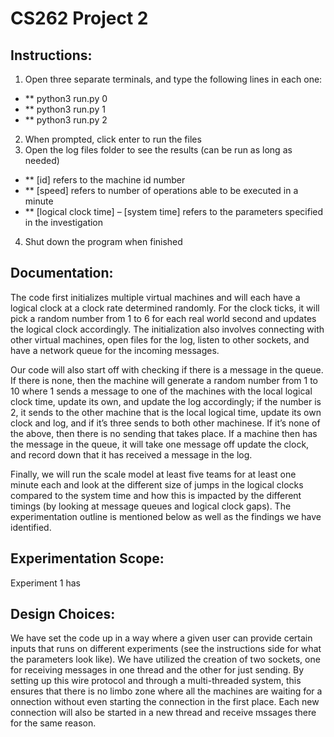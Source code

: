 # CS262 Project 2

## Instructions: 

1.	Open three separate terminals, and type the following lines in each one: 

- ** python3 run.py 0
- ** python3 run.py 1
- ** python3 run.py 2

2.	When prompted, click enter to run the files 
3.	Open the log files folder to see the results (can be run as long as needed)

- ** [id] refers to the machine id number
- ** [speed] refers to number of operations able to be executed in a minute
- ** [logical clock time] – [system time] refers to the parameters specified in the investigation 

4.	Shut down the program when finished

## Documentation: 

The code first initializes multiple virtual machines and will each have a logical clock at a clock rate determined randomly. For the clock ticks, it will pick a random number from 1 to 6 for each real world second and updates the logical clock accordingly. The initialization also involves connecting with other virtual machines, open files for the log, listen to other sockets, and have a network queue for the incoming messages. 

Our code will also start off with checking if there is a message in the queue. If there is none, then the machine will generate a random number from 1 to 10 where 1 sends a message to one of the machines with the local logical clock time, update its own, and update the log accordingly; if the number is 2, it sends to the other machine that is the local logical time, update its own clock and log, and if it’s three sends to both other machinese. If it’s none of the above, then there is no sending that takes place. If a machine then has the message in the queue, it will take one message off update the clock, and record down that it has received a message in the log. 

Finally, we will run the scale model at least five teams for at least one minute each and look at the different size of jumps in the logical clocks compared to the system time and how this is impacted by the different timings (by looking at message queues and logical clock gaps). The experimentation outline is mentioned below as well as the findings we have identified.  

## Experimentation Scope:

Experiment 1 has 

## Design Choices:

We have set the code up in a way where a given user can provide certain inputs that runs on different experiments (see the instructions side for what the parameters look like). We have utilized the creation of two sockets, one for receiving messages in one thread and the other for just sending.  By setting up this wire protocol and through a multi-threaded system, this ensures that there is no limbo zone where all the machines are waiting for a onnection without even starting the connection in the first place. Each new connection will also be started in a new thread and receive mssages there for the same reason. 








